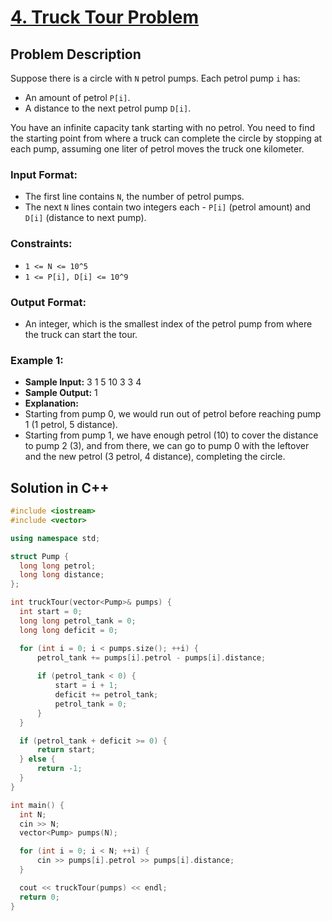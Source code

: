 # [4. Truck Tour Problem](https://www.hackerrank.com/challenges/truck-tour/problem)

## Problem Description

Suppose there is a circle with `N` petrol pumps. Each petrol pump `i` has:
- An amount of petrol `P[i]`.
- A distance to the next petrol pump `D[i]`.

You have an infinite capacity tank starting with no petrol. You need to find the starting point from where a truck can complete the circle by stopping at each pump, assuming one liter of petrol moves the truck one kilometer.

### Input Format:
- The first line contains `N`, the number of petrol pumps.
- The next `N` lines contain two integers each - `P[i]` (petrol amount) and `D[i]` (distance to next pump).

### Constraints:
- `1 <= N <= 10^5`
- `1 <= P[i], D[i] <= 10^9`

### Output Format:
- An integer, which is the smallest index of the petrol pump from where the truck can start the tour.

### Example 1:
- **Sample Input:**
  3
  1 5
  10 3
  3 4
- **Sample Output:**
  1
- **Explanation:** 
- Starting from pump 0, we would run out of petrol before reaching pump 1 (1 petrol, 5 distance).
- Starting from pump 1, we have enough petrol (10) to cover the distance to pump 2 (3), and from there, we can go to pump 0 with the leftover and the new petrol (3 petrol, 4 distance), completing the circle.

## Solution in C++

```cpp
#include <iostream>
#include <vector>

using namespace std;

struct Pump {
  long long petrol;
  long long distance;
};

int truckTour(vector<Pump>& pumps) {
  int start = 0; 
  long long petrol_tank = 0; 
  long long deficit = 0; 

  for (int i = 0; i < pumps.size(); ++i) {
      petrol_tank += pumps[i].petrol - pumps[i].distance;
      
      if (petrol_tank < 0) {
          start = i + 1;
          deficit += petrol_tank; 
          petrol_tank = 0; 
      }
  }

  if (petrol_tank + deficit >= 0) {
      return start;
  } else {
      return -1; 
  }
}

int main() {
  int N;
  cin >> N;
  vector<Pump> pumps(N);

  for (int i = 0; i < N; ++i) {
      cin >> pumps[i].petrol >> pumps[i].distance;
  }

  cout << truckTour(pumps) << endl;
  return 0;
}
```
